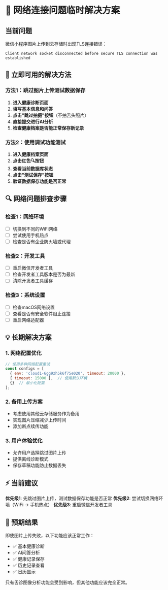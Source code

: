 # 🔧 网络连接问题临时解决方案

## 当前问题
微信小程序图片上传到云存储时出现TLS连接错误：
```
Client network socket disconnected before secure TLS connection was established
```

## 🚀 立即可用的解决方法

### 方法1：跳过图片上传测试数据保存
1. **进入健康诊断页面**
2. **填写基本信息和问答**
3. **点击"跳过拍摄"按钮**（不拍舌头照片）
4. **直接提交进行AI分析**
5. **检查健康档案是否能正常保存新记录**

### 方法2：使用调试功能测试
1. **进入健康档案页面**
2. **点击红色🔍按钮**
3. **查看当前数据库状态**
4. **点击"测试保存"按钮**
5. **验证数据保存功能是否正常**

## 🔍 网络问题排查步骤

### 检查1：网络环境
- [ ] 切换到不同的WiFi网络
- [ ] 尝试使用手机热点
- [ ] 检查是否有企业防火墙或代理

### 检查2：开发工具
- [ ] 重启微信开发者工具
- [ ] 检查开发者工具版本是否为最新
- [ ] 清除开发者工具缓存

### 检查3：系统设置
- [ ] 检查macOS网络设置
- [ ] 查看是否有安全软件阻止连接
- [ ] 重启网络适配器

## 💡 长期解决方案

### 1. 网络配置优化
```javascript
// 使用多种网络配置重试
const configs = [
  { env: 'cloud1-6gg9zh5k6f75e020', timeout: 20000 },
  { timeout: 15000 },  // 使用默认环境
  {}  // 最小化配置
];
```

### 2. 备用上传方案
- 考虑使用其他云存储服务作为备用
- 实现图片压缩减少上传时间
- 添加断点续传功能

### 3. 用户体验优化
- 允许用户选择跳过图片上传
- 提供离线诊断模式
- 保存草稿功能防止数据丢失

## ⚡ 当前建议

**优先级1**: 先跳过图片上传，测试数据保存功能是否正常
**优先级2**: 尝试切换网络环境（WiFi → 手机热点）
**优先级3**: 重启微信开发者工具

## 🎯 预期结果

即使图片上传失败，以下功能应该正常工作：
- ✅ 基本健康诊断
- ✅ AI问答分析
- ✅ 健康记录保存
- ✅ 历史记录查看
- ✅ 日历显示

只有舌诊图像分析功能会受到影响，但其他功能应该完全正常。